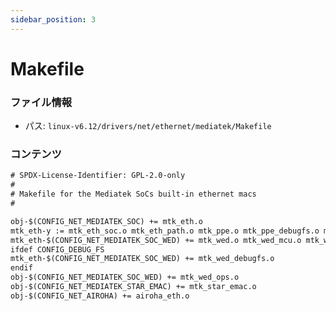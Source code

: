 ```yaml
---
sidebar_position: 3
---
```

# Makefile

### ファイル情報

- パス: `linux-v6.12/drivers/net/ethernet/mediatek/Makefile`

### コンテンツ

```txt
# SPDX-License-Identifier: GPL-2.0-only
#
# Makefile for the Mediatek SoCs built-in ethernet macs
#

obj-$(CONFIG_NET_MEDIATEK_SOC) += mtk_eth.o
mtk_eth-y := mtk_eth_soc.o mtk_eth_path.o mtk_ppe.o mtk_ppe_debugfs.o mtk_ppe_offload.o
mtk_eth-$(CONFIG_NET_MEDIATEK_SOC_WED) += mtk_wed.o mtk_wed_mcu.o mtk_wed_wo.o
ifdef CONFIG_DEBUG_FS
mtk_eth-$(CONFIG_NET_MEDIATEK_SOC_WED) += mtk_wed_debugfs.o
endif
obj-$(CONFIG_NET_MEDIATEK_SOC_WED) += mtk_wed_ops.o
obj-$(CONFIG_NET_MEDIATEK_STAR_EMAC) += mtk_star_emac.o
obj-$(CONFIG_NET_AIROHA) += airoha_eth.o

```
